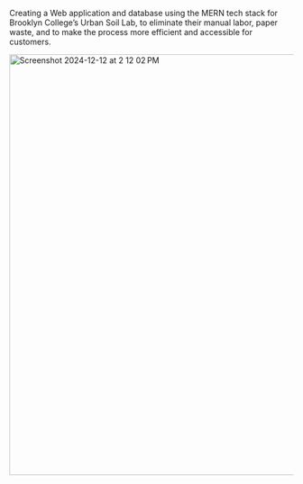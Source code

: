 Creating a Web application and database using the MERN tech stack for Brooklyn College’s Urban Soil Lab, to eliminate their manual labor, paper waste, and to make the process more efficient and accessible for customers. 

<img width="747" alt="Screenshot 2024-12-12 at 2 12 02 PM" src="https://github.com/user-attachments/assets/aeef52b2-6660-479b-999a-d73f9f675901" />
